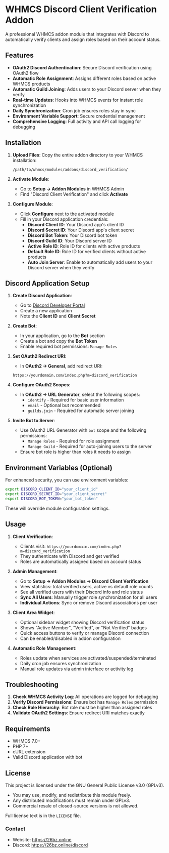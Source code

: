 # WHMCS Discord Client Verification Addon

A professional WHMCS addon module that integrates with Discord to automatically verify clients and assign roles based on their account status.

## Features

- **OAuth2 Discord Authentication**: Secure Discord verification using OAuth2 flow
- **Automatic Role Assignment**: Assigns different roles based on active WHMCS products
- **Automatic Guild Joining**: Adds users to your Discord server when they verify
- **Real-time Updates**: Hooks into WHMCS events for instant role synchronization
- **Daily Synchronization**: Cron job ensures roles stay in sync
- **Environment Variable Support**: Secure credential management
- **Comprehensive Logging**: Full activity and API call logging for debugging

## Installation

1. **Upload Files**: Copy the entire addon directory to your WHMCS installation:

   ```
   /path/to/whmcs/modules/addons/discord_verification/
   ```

2. **Activate Module**:

   - Go to **Setup → Addon Modules** in WHMCS Admin
   - Find "Discord Client Verification" and click **Activate**

3. **Configure Module**:
   - Click **Configure** next to the activated module
   - Fill in your Discord application credentials:
     - **Discord Client ID**: Your Discord app's client ID
     - **Discord Secret ID**: Your Discord app's client secret
     - **Discord Bot Token**: Your Discord bot token
     - **Discord Guild ID**: Your Discord server ID
     - **Active Role ID**: Role ID for clients with active products
     - **Default Role ID**: Role ID for verified clients without active products
     - **Auto Join Server**: Enable to automatically add users to your Discord server when they verify

## Discord Application Setup

1. **Create Discord Application**:

   - Go to [Discord Developer Portal](https://discord.com/developers/applications)
   - Create a new application
   - Note the **Client ID** and **Client Secret**

2. **Create Bot**:

   - In your application, go to the **Bot** section
   - Create a bot and copy the **Bot Token**
   - Enable required bot permissions: `Manage Roles`

3. **Set OAuth2 Redirect URI**:

   - In **OAuth2 → General**, add redirect URI:

   ```
   https://yourdomain.com/index.php?m=discord_verification
   ```

4. **Configure OAuth2 Scopes**:

   - In **OAuth2 → URL Generator**, select the following scopes:
     - `identify` - Required for basic user information
     - `email` - Optional but recommended
     - `guilds.join` - Required for automatic server joining

5. **Invite Bot to Server**:
   - Use OAuth2 URL Generator with `bot` scope and the following permissions:
     - `Manage Roles` - Required for role assignment
     - `Manage Guild` - Required for auto-joining users to the server
   - Ensure bot role is higher than roles it needs to assign

## Environment Variables (Optional)

For enhanced security, you can use environment variables:

```bash
export DISCORD_CLIENT_ID="your_client_id"
export DISCORD_SECRET_ID="your_client_secret"
export DISCORD_BOT_TOKEN="your_bot_token"
```

These will override module configuration settings.

## Usage

1. **Client Verification**:

   - Clients visit: `https://yourdomain.com/index.php?m=discord_verification`
   - They authenticate with Discord and get verified
   - Roles are automatically assigned based on account status

2. **Admin Management**:

   - Go to **Setup → Addon Modules → Discord Client Verification**
   - View statistics: total verified users, active vs default role counts
   - See all verified users with their Discord info and role status
   - **Sync All Users**: Manually trigger role synchronization for all users
   - **Individual Actions**: Sync or remove Discord associations per user

3. **Client Area Widget**:

   - Optional sidebar widget showing Discord verification status
   - Shows "Active Member", "Verified", or "Not Verified" badges
   - Quick access buttons to verify or manage Discord connection
   - Can be enabled/disabled in addon configuration

4. **Automatic Role Management**:
   - Roles update when services are activated/suspended/terminated
   - Daily cron job ensures synchronization
   - Manual role updates via admin interface or activity log

## Troubleshooting

1. **Check WHMCS Activity Log**: All operations are logged for debugging
2. **Verify Discord Permissions**: Ensure bot has `Manage Roles` permission
3. **Check Role Hierarchy**: Bot role must be higher than assigned roles
4. **Validate OAuth2 Settings**: Ensure redirect URI matches exactly

## Requirements

- WHMCS 7.0+
- PHP 7+
- cURL extension
- Valid Discord application with bot

## License

This project is licensed under the GNU General Public License v3.0 (GPLv3).

- You may use, modify, and redistribute this module freely.
- Any distributed modifications must remain under GPLv3.
- Commercial resale of closed-source versions is not allowed.

Full license text is in the `LICENSE` file.

### Contact

- Website: https://26bz.online
- Discord: https://26bz.online/discord
